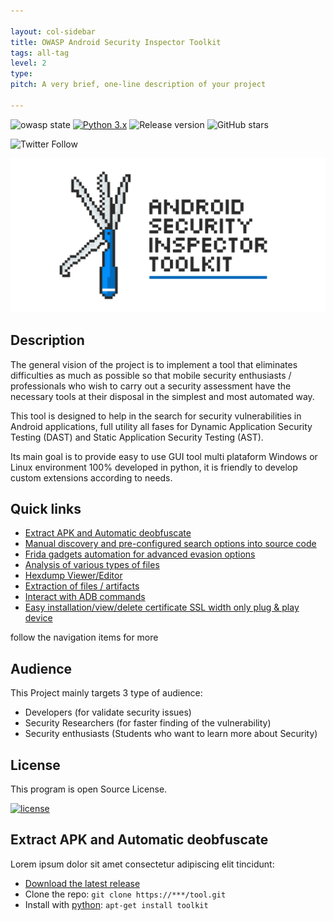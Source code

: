```yaml
---

layout: col-sidebar
title: OWASP Android Security Inspector Toolkit
tags: all-tag
level: 2
type: 
pitch: A very brief, one-line description of your project

---
```


![owasp state](https://img.shields.io/badge/owasp-Incubator%20Project-green.svg)
[![Python 3.x](https://img.shields.io/badge/Python-3.x-blue.svg)](https://www.python.org/)
![Release version](https://img.shields.io/badge/release-v2.8.0-blue.svg)
![GitHub stars](https://img.shields.io/badge/GitHub%20%E2%98%85-1k-blue.svg)

![Twitter Follow](https://img.shields.io/twitter/follow/deepsecurity_?label=Follow&style=social)

![Android Security Inspector Toolkit](/assets/images/ASIT__Banner.jpg)


## Description
The general vision of the project is to implement a tool that eliminates difficulties as much as possible so that mobile security enthusiasts / professionals who wish to carry out a security assessment have the necessary tools at their disposal in the simplest and most automated way.

This tool is designed to help in the search for security vulnerabilities in Android applications, full utility all fases for Dynamic Application Security Testing (DAST) and Static Application Security Testing (AST).

Its main goal is to provide easy to use GUI tool multi plataform Windows or Linux environment 100% developed in python, it is friendly to develop custom extensions according to needs.


## Quick links

- [Extract APK and Automatic deobfuscate](#extract-apk-and-automatic-deobfuscate)
- [Manual discovery and pre-configured search options into source code](#quick-2)
- [Frida gadgets automation for advanced evasion options](#quick-3)
- [Analysis of various types of files](#quick-4)
- [Hexdump Viewer/Editor](#quick-5)
- [Extraction of files / artifacts](#quick-6)
- [Interact with ADB commands](#quick-7)
- [Easy installation/view/delete certificate SSL width only plug & play device](#quick-8)

follow the navigation items for more


## Audience
This Project mainly targets 3 type of audience:

* Developers (for validate security issues)
* Security Researchers (for faster finding of the vulnerability)
* Security enthusiasts (Students who want to learn more about Security)


## License
This program is open Source License.

[![license](https://img.shields.io/badge/license-APACHE-green.svg)](https://www.apache.org/)


## Extract APK and Automatic deobfuscate
Lorem ipsum dolor sit amet consectetur adipiscing elit tincidunt:

- [Download the latest release](https:***.com)
- Clone the repo: `git clone https://***/tool.git`
- Install with [python](https://www.***.com/): `apt-get install toolkit`

